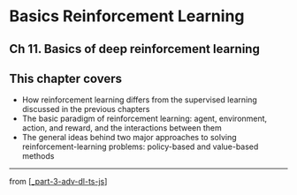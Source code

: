 # Basics Reinforcement Learning
## Ch 11. Basics of deep reinforcement learning

## This chapter covers
- How reinforcement learning differs from the supervised learning discussed in the previous chapters
- The basic paradigm of reinforcement learning: agent, environment, action, and reward, and the interactions between them
- The general ideas behind two major approaches to solving reinforcement-learning problems: policy-based and value-based methods
---
from [[_part-3-adv-dl-ts-js]]

[//begin]: # "Autogenerated link references for markdown compatibility"
[_part-3-adv-dl-ts-js]: ../_part-3-adv-dl-ts-js.md "Part 3 Adv DL TS JS"
[//end]: # "Autogenerated link references"